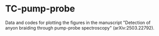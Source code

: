 # TC-pump-probe
Data and codes for plotting the figures in the manuscript "Detection of anyon braiding through pump-probe spectroscopy" (arXiv:2503.22792).
